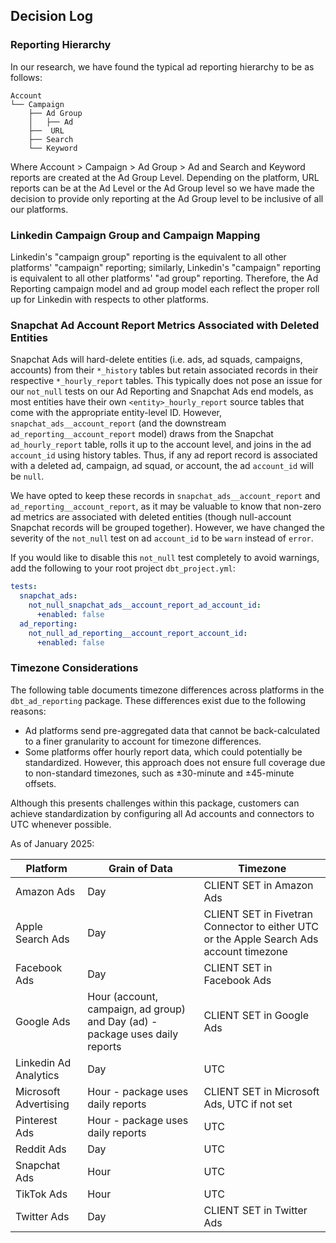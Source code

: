 ## Decision Log

### Reporting Hierarchy
In our research, we have found the typical ad reporting hierarchy to be as follows:
```
Account
└── Campaign
    ├── Ad Group
    │   ├── Ad
    ├──  URL
    ├── Search
    └── Keyword
```
Where Account > Campaign > Ad Group > Ad and Search and Keyword reports are created at the Ad Group Level. Depending on the platform, URL reports can be at the Ad Level or the Ad Group level so we have made the decision to provide only reporting at the Ad Group level to be inclusive of all our platforms.

### Linkedin Campaign Group and Campaign Mapping
Linkedin's "campaign group" reporting is the equivalent to all other platforms' "campaign" reporting; similarly, Linkedin's "campaign" reporting is equivalent to all other platforms' "ad group" reporting. Therefore, the Ad Reporting campaign model and ad group model each reflect the proper roll up for Linkedin with respects to other platforms.

### Snapchat Ad Account Report Metrics Associated with Deleted Entities
Snapchat Ads will hard-delete entities (i.e. ads, ad squads, campaigns, accounts) from their `*_history` tables but retain associated records in their respective `*_hourly_report` tables. This typically does not pose an issue for our `not_null` tests on our Ad Reporting and Snapchat Ads end models, as most entities have their own `<entity>_hourly_report` source tables that come with the appropriate entity-level ID. However, `snapchat_ads__account_report` (and the downstream `ad_reporting__account_report` model) draws from the Snapchat `ad_hourly_report` table, rolls it up to the account level, and joins in the ad `account_id` using history tables. Thus, if any ad report record is associated with a deleted ad, campaign, ad squad, or account, the ad `account_id` will be `null`.

We have opted to keep these records in `snapchat_ads__account_report` and `ad_reporting__account_report`, as it may be valuable to know that non-zero ad metrics are associated with deleted entities (though null-account Snapchat records will be grouped together). However, we have changed the severity of the `not_null` test on ad `account_id` to be `warn` instead of `error`.

If you would like to disable this `not_null` test completely to avoid warnings, add the following to your root project `dbt_project.yml`:
```yml
tests:
  snapchat_ads:
    not_null_snapchat_ads__account_report_ad_account_id:
      +enabled: false
  ad_reporting:
    not_null_ad_reporting__account_report_account_id:
      +enabled: false
```

### Timezone Considerations

The following table documents timezone differences across platforms in the `dbt_ad_reporting` package. These differences exist due to the following reasons:

- Ad platforms send pre-aggregated data that cannot be back-calculated to a finer granularity to account for timezone differences. 
- Some platforms offer hourly report data, which could potentially be standardized. However, this approach does not ensure full coverage due to non-standard timezones, such as ±30-minute and ±45-minute offsets.

Although this presents challenges within this package, customers can achieve standardization by configuring all Ad accounts and connectors to UTC whenever possible.

As of January 2025:

| Platform | Grain of Data | Timezone |
|----------|---------------|----------|
| Amazon Ads | Day | CLIENT SET in Amazon Ads |
| Apple Search Ads | Day | CLIENT SET in Fivetran Connector to either UTC or the Apple Search Ads account timezone |
| Facebook Ads | Day | CLIENT SET in Facebook Ads |
| Google Ads | Hour (account, campaign, ad group) and Day (ad) - package uses daily reports | CLIENT SET in Google Ads |
| Linkedin Ad Analytics | Day | UTC |
| Microsoft Advertising | Hour - package uses daily reports | CLIENT SET in Microsoft Ads, UTC if not set|
| Pinterest Ads | Hour - package uses daily reports | UTC |
| Reddit Ads | Day | UTC |
| Snapchat Ads | Hour | UTC |
| TikTok Ads | Hour | UTC |
| Twitter Ads | Day | CLIENT SET in Twitter Ads |
